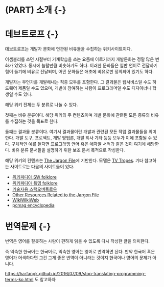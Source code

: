 # (PART) 소개 {-}

# 데브트로프 {-}

데브트로프는 개발자 문화에 연관된 비유들을 수집하는 위키사이트이다.

어셈블리를 쓰던 시절부터 기계학습을 쓰는 요즘에 이르기까지 개발문화는 정말 많은 변화가 있었다. 동시에 놀랄만큼 비슷하기도 하다. 이러한 문화들은 일반 언어로 전달하기 힘이 들기에 비유로 전달되며, 어떤 문화들은 애초에 비유로만 정의되어 있기도 하다.

개발자는 무언가를 개발해내는 직종 모두를 포함한다. 그 결과물은 웹서비스일 수도 하드웨어 제품일 수도 있으며, 개발에 참여하는 사람이 프로그래머일 수도 디자이너나 학생일 수도 있다.

해당 위키 전체는 두 분류로 나눌 수 있다.

첫째는 비유 분류이다. 해당 위키의 주 컨텐츠이며 개발 문화에 관련된 모든 종류의 비유를 수집하는 것을 목표로 한다.

둘째는 결과물 분류이다. 여기서 결과물이란 개발과 관련된 모든 작업 결과물들을 의미한다. 개발 도구, 프로젝트, 개발 방법론, 개발 회사 기타 등등 모두가 이에 포함될 수 있다. 구체적인 예를 들자면 프로그래밍 언어 혹은 애자일 서적과 같은 것이 여기에 해당한다. 비유 분류 문서들을 설명하기 위한 보조 문서 목적으로 작성한다.

해당 위키의 컨텐츠는 [The Jargon File](http://catb.org/jargon/html/)에 기반한다. 모델은 [TV Tropes](http://tvtropes.org/). 기타 참고하는 사이트로는 다음의 사이트들이 있다.

* [위키피디아 SW folklore](https://en.wikipedia.org/wiki/Category:Software_engineering_folklore)
* [위키피디아 플밍 folklore ](https://en.wikipedia.org/wiki/Category:Computer_programming_folklore)
* [기술자용 스택오버플로우](http://softwareengineering.stackexchange.com/questions/tagged/history)
* [Other Resources Related to the Jargon File](http://catb.org/jargon/related.html)
* [WikiWikiWeb](#WikiWikiWeb)
* [pcmag encyclopedia](http://www.pcmag.com/encyclopedia)

# 번역문제 {-}
번역은 영어를 잘못하는 사람이 편하게 읽을 수 있도록 다시 작성한 글을 의미한다.

즉 익숙한 한국어는 한국어로, 익숙한 영어는 영어로 번역하면 된다.
만약 한국어 혹은 영어가 어색하다면 그건 그게 좋은 번역이 아니라는 것이지 한국어나 영어의 문제가 아니다.

https://harfangk.github.io/2016/07/09/stop-translating-programming-terms-ko.html 도 참고하자
